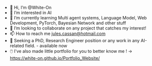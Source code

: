 - 👋 Hi, I’m @White-On
- 👀 I’m interested in AI
- 🌱 I’m currently learning Multi agent systems, Language Model, Web Development, PyTorch, Bayesian Network and other stuff
- 💞️ I’m looking to collaborate on any project that catches my interest!
- 📫 How to reach me jules.cassan@hotmail.com
- 🔬 Seeking a PhD, Research Engineer position or any work in any AI-related field. - available now
- 🖱️ I've also made little portfolio for you to better know me ! -> https://white-on.github.io/Portfolio_Website/


<!---
White-On/White-On is a ✨ special ✨ repository because its `README.md` (this file) appears on your GitHub profile.
You can click the Preview link to take a look at your changes.
--->
